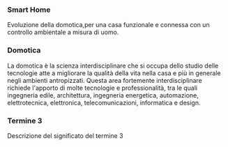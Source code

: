 ### **Smart Home**

Evoluzione della domotica,per una casa funzionale e connessa con un controllo ambientale a misura di uomo.
### **Domotica**

La domotica è la scienza interdisciplinare che si occupa dello studio delle tecnologie atte a migliorare la qualità della vita nella casa e più in generale negli ambienti antropizzati. Questa area fortemente interdisciplinare richiede l'apporto di molte tecnologie e professionalità, tra le quali ingegneria edile, architettura, ingegneria energetica, automazione, elettrotecnica, elettronica, telecomunicazioni, informatica e design.
### **Termine 3**

Descrizione del significato del termine 3
